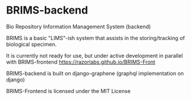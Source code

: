 # BRIMS-backend
Bio Repository Information Management System (backend)

BRIMS is a basic "LIMS"-ish system that assists in the storing/tracking of biological specimen.

It is currently not ready for use, but under active development in parallel with BRIMS-frontend https://razorlabs.github.io/BRIMS-Front

BRIMS-backend is built on django-graphene (graphql implementation on django) 

BRIMS-Frontend is licensed under the MIT License
